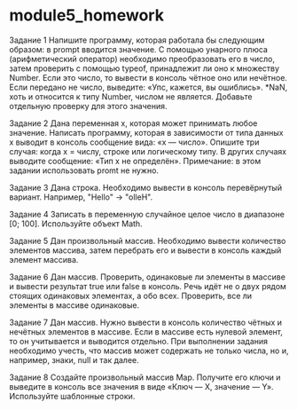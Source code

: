 # module5_homework

Задание 1
Напишите программу, которая работала бы следующим образом: в prompt вводится значение. С помощью унарного плюса (арифметический оператор) 
необходимо преобразовать его в число, затем проверить с помощью typeof, принадлежит ли оно к множеству Number.
Если это число, то вывести в консоль чётное оно или нечётное.
Если передано не число, выведите: «Упс, кажется, вы ошиблись».
*NaN, хоть и относится к типу Number, числом не является. Добавьте отдельную проверку для этого значения.

Задание 2
Дана переменная x, которая может принимать любое значение. Написать программу, которая в зависимости от типа данных x выводит в консоль сообщение вида: «x — число».
Опишите три случая: когда х = числу, строке или логическому типу. В других случаях выводите сообщение: «Тип x не определён».
Примечание: в этом задании использовать promt не нужно.

Задание 3
Дана строка. Необходимо вывести в консоль перевёрнутый вариант. Например, "Hello" -> "olleH".

Задание 4
Записать в переменную случайное целое число в диапазоне [0; 100]. Используйте объект Math.

Задание 5
Дан произвольный массив. Необходимо вывести количество элементов массива, затем перебрать его и вывести в консоль каждый элемент массива.

Задание 6
Дан массив. Проверить, одинаковые ли элементы в массиве и вывести результат true или false в консоль. 
Речь идёт не о двух рядом стоящих одинаковых элементах, а обо всех. Проверить, все ли элементы в массиве одинаковые.

Задание 7
Дан массив. Нужно вывести в консоль количество чётных и нечётных элементов в массиве. Если в массиве есть нулевой элемент, то он учитывается и выводится отдельно. 
При выполнении задания необходимо учесть, что массив может содержать не только числа, но и, например, знаки, null и так далее.

Задание 8
Создайте произвольный массив Map. Получите его ключи и выведите в консоль все значения в виде «Ключ — Х, значение — Y».
Используйте шаблонные строки.
